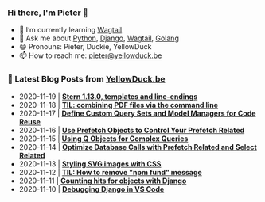 ### Hi there, I'm Pieter 👋

<!--
**pieterclaerhout/pieterclaerhout** is a ✨ _special_ ✨ repository because its `README.md` (this file) appears on your GitHub profile.

Here are some ideas to get you started:

- 🔭 I’m currently working on ...
- 👯 I’m looking to collaborate on ...
- 🤔 I’m looking for help with ...
- 📫 How to reach me: ...
- 😄 Pronouns: ...
- ⚡ Fun fact: ...
-->

- 🌱 I’m currently learning [Wagtail](https://wagtail.io)
- 💬 Ask me about [Python](https://www.python.org), [Django](https://www.djangoproject.com), [Wagtail](https://wagtail.io), [Golang](https://golang.org)
- 😄 Pronouns: Pieter, Duckie, YellowDuck
- 📫 How to reach me: pieter@yellowduck.be


### 📩 Latest Blog Posts from [YellowDuck.be](https://www.yellowduck.be/)
<!-- BLOG-POST-LIST:START -->
- 2020-11-19 | **[Stern 1.13.0, templates and line-endings](https://www.yellowduck.be/stern-1130-templates-and-line-endings)**  
- 2020-11-18 | **[TIL: combining PDF files via the command line](https://www.yellowduck.be/til-combining-pdf-files-command-line)**  
- 2020-11-17 | **[Define Custom Query Sets and Model Managers for Code Reuse](https://www.yellowduck.be/define-custom-query-sets-and-model-managers-code-reuse)**  
- 2020-11-16 | **[Use Prefetch Objects to Control Your Prefetch Related](https://www.yellowduck.be/use-prefetch-objects-control-your-prefetch-related)**  
- 2020-11-15 | **[Using Q Objects for Complex Queries](https://www.yellowduck.be/using-q-objects-complex-queries)**  
- 2020-11-14 | **[Optimize Database Calls with Prefetch Related and Select Related](https://www.yellowduck.be/optimize-database-calls-prefetch-related-and-select-related)**  
- 2020-11-13 | **[Styling SVG images with CSS](https://www.yellowduck.be/styling-svg-images-css)**  
- 2020-11-12 | **[TIL: How to remove "npm fund" message](https://www.yellowduck.be/til-how-remove-npm-fund-message)**  
- 2020-11-11 | **[Counting hits for objects with Django](https://www.yellowduck.be/counting-hits-objects-django)**  
- 2020-11-10 | **[Debugging Django in VS Code](https://www.yellowduck.be/debugging-django-vs-code)**  

<!-- BLOG-POST-LIST:END -->
